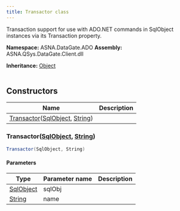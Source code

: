 ```yaml
---
title: Transactor class
---
```


Transaction support for use with ADO.NET commands in SqlObject
instances via its Transaction property.

**Namespace:** ASNA.DataGate.ADO
**Assembly:** ASNA.QSys.DataGate.Client.dll

**Inheritance:** [Object](https://docs.microsoft.com/en-us/dotnet/api/system.object)
<br>
<br>

## Constructors

| Name | Description |
| --- | --- |
| [Transactor](#transactorsqlobject-string)([SqlObject](https://learn.microsoft.com/en-us/dotnet/api/), [String](https://docs.microsoft.com/en-us/dotnet/api/system.string)) | 

### Transactor([SqlObject](https://learn.microsoft.com/en-us/dotnet/api/), [String](https://docs.microsoft.com/en-us/dotnet/api/system.string))



```cs
Transactor(SqlObject, String)
```

#### Parameters

| Type | Parameter name | Description
| --- | --- | ---
| [SqlObject](https://learn.microsoft.com/en-us/dotnet/api/) | sqlObj | 
| [String](https://docs.microsoft.com/en-us/dotnet/api/system.string) | name | 
